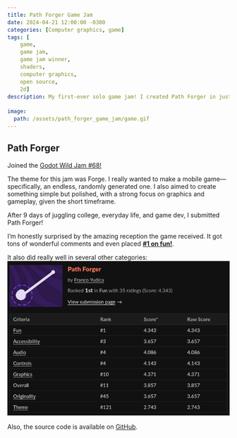 ```yaml
---
title: Path Forger Game Jam
date: 2024-04-21 12:00:00 -0300
categories: [Computer graphics, game]
tags: [
    game, 
    game jam,
    game jam winner,
    shaders,
    computer graphics,
    open source,
    2d]     
description: My first-ever solo game jam! I created Path Forger in just nine days.

image:
  path: /assets/path_forger_game_jam/game.gif
---
```


## Path Forger
Joined the [Godot Wild Jam #68!](https://itch.io/jam/godot-wild-jam-68)

The theme for this jam was Forge. I really wanted to make a mobile game—specifically, an endless, randomly generated one. I also aimed to create something simple but polished, with a strong focus on graphics and gameplay, given the short timeframe.

After 9 days of juggling college, everyday life, and game dev, I submitted Path Forger!

I’m honestly surprised by the amazing reception the game received. It got tons of wonderful comments and even placed [**#1 on fun!**](https://itch.io/jam/godot-wild-jam-68/results/fun).

It also did really well in several other categories:
![](/assets/path_forger_game_jam/gamejam_results.png)

Also, the source code is available on [GitHub](https://github.com/FrancoYudica/PathForger-GodotWildJam-04-2024).